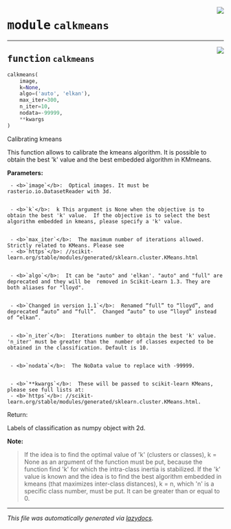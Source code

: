 <!-- markdownlint-disable -->

<a href="..\scikeo\calkmeans.py#L0"><img align="right" style="float:right;" src="https://img.shields.io/badge/-source-cccccc?style=flat-square"></a>

# <kbd>module</kbd> `calkmeans`





---

<a href="..\scikeo\calkmeans.py#L7"><img align="right" style="float:right;" src="https://img.shields.io/badge/-source-cccccc?style=flat-square"></a>

## <kbd>function</kbd> `calkmeans`

```python
calkmeans(
    image,
    k=None,
    algo=('auto', 'elkan'),
    max_iter=300,
    n_iter=10,
    nodata=-99999,
    **kwargs
)
```

Calibrating kmeans 

This function allows to calibrate the kmeans algorithm. It is possible to obtain the best 'k' value and the best embedded algorithm in KMmeans.  



**Parameters:**
  


     - <b>`image`</b>:  Optical images. It must be rasterio.io.DatasetReader with 3d. 


     - <b>`k`</b>:  k This argument is None when the objective is to obtain the best 'k' value.  If the objective is to select the best algorithm embedded in kmeans, please specify a 'k' value. 


     - <b>`max_iter`</b>:  The maximum number of iterations allowed. Strictly related to KMeans. Please see 
     - <b>`https`</b>: //scikit-learn.org/stable/modules/generated/sklearn.cluster.KMeans.html 


     - <b>`algo`</b>:  It can be "auto" and 'elkan'. "auto" and "full" are deprecated and they will be  removed in Scikit-Learn 1.3. They are both aliases for "lloyd". 


     - <b>`Changed in version 1.1`</b>:  Renamed “full” to “lloyd”, and deprecated “auto” and “full”.  Changed “auto” to use “lloyd” instead of “elkan”. 


     - <b>`n_iter`</b>:  Iterations number to obtain the best 'k' value. 'n_iter' must be greater than the  number of classes expected to be obtained in the classification. Default is 10. 


     - <b>`nodata`</b>:  The NoData value to replace with -99999.   


     - <b>`**kwargs`</b>:  These will be passed to scikit-learn KMeans, please see full lists at: 
     - <b>`https`</b>: //scikit-learn.org/stable/modules/generated/sklearn.cluster.KMeans.html. 

Return: 

Labels of classification as numpy object with 2d. 





**Note:**

> If the idea is to find the optimal value of 'k' (clusters or classes), k = None as an argument of the function must be put, because the function find 'k' for which the intra-class inertia is stabilized. If the 'k' value is known and the idea is to find the best algorithm embedded in kmeans (that maximizes inter-class distances), k = n, which 'n' is a specific class number, must be put. It can be greater than or equal to 0. 
>




---

_This file was automatically generated via [lazydocs](https://github.com/ml-tooling/lazydocs)._
